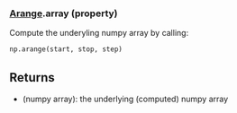 ### [Arange](Arange.md).array (property)




Compute the underyling numpy array by calling:

```py
np.arange(start, stop, step)
```

Returns
---------
* (numpy array): the underlying (computed) numpy array

